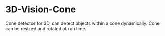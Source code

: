 # 3D-Vision-Cone
Cone detector for 3D, can detect objects within a cone dynamically. Cone can be resized and rotated at run time.
